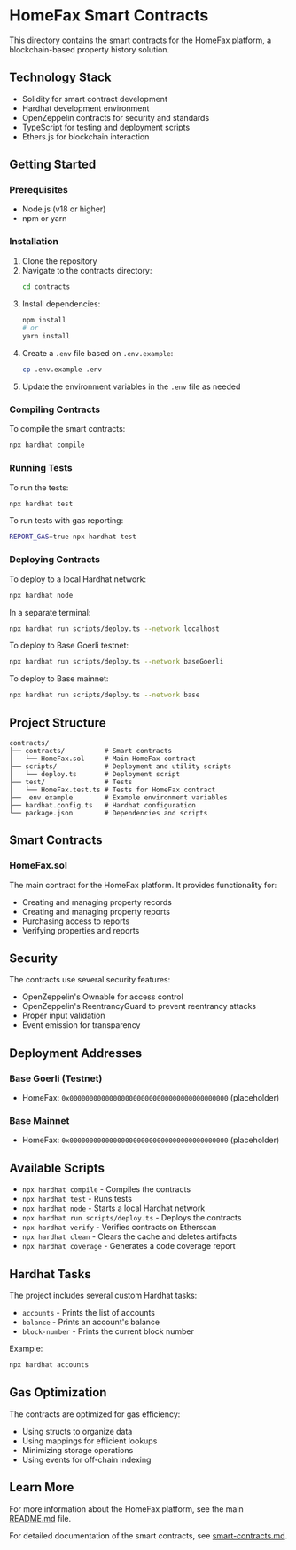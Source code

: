 # HomeFax Smart Contracts

This directory contains the smart contracts for the HomeFax platform, a blockchain-based property history solution.

## Technology Stack

- Solidity for smart contract development
- Hardhat development environment
- OpenZeppelin contracts for security and standards
- TypeScript for testing and deployment scripts
- Ethers.js for blockchain interaction

## Getting Started

### Prerequisites

- Node.js (v18 or higher)
- npm or yarn

### Installation

1. Clone the repository
2. Navigate to the contracts directory:
   ```bash
   cd contracts
   ```
3. Install dependencies:
   ```bash
   npm install
   # or
   yarn install
   ```
4. Create a `.env` file based on `.env.example`:
   ```bash
   cp .env.example .env
   ```
5. Update the environment variables in the `.env` file as needed

### Compiling Contracts

To compile the smart contracts:

```bash
npx hardhat compile
```

### Running Tests

To run the tests:

```bash
npx hardhat test
```

To run tests with gas reporting:

```bash
REPORT_GAS=true npx hardhat test
```

### Deploying Contracts

To deploy to a local Hardhat network:

```bash
npx hardhat node
```

In a separate terminal:

```bash
npx hardhat run scripts/deploy.ts --network localhost
```

To deploy to Base Goerli testnet:

```bash
npx hardhat run scripts/deploy.ts --network baseGoerli
```

To deploy to Base mainnet:

```bash
npx hardhat run scripts/deploy.ts --network base
```

## Project Structure

```
contracts/
├── contracts/          # Smart contracts
│   └── HomeFax.sol     # Main HomeFax contract
├── scripts/            # Deployment and utility scripts
│   └── deploy.ts       # Deployment script
├── test/               # Tests
│   └── HomeFax.test.ts # Tests for HomeFax contract
├── .env.example        # Example environment variables
├── hardhat.config.ts   # Hardhat configuration
└── package.json        # Dependencies and scripts
```

## Smart Contracts

### HomeFax.sol

The main contract for the HomeFax platform. It provides functionality for:

- Creating and managing property records
- Creating and managing property reports
- Purchasing access to reports
- Verifying properties and reports

## Security

The contracts use several security features:

- OpenZeppelin's Ownable for access control
- OpenZeppelin's ReentrancyGuard to prevent reentrancy attacks
- Proper input validation
- Event emission for transparency

## Deployment Addresses

### Base Goerli (Testnet)

- HomeFax: `0x0000000000000000000000000000000000000000` (placeholder)

### Base Mainnet

- HomeFax: `0x0000000000000000000000000000000000000000` (placeholder)

## Available Scripts

- `npx hardhat compile` - Compiles the contracts
- `npx hardhat test` - Runs tests
- `npx hardhat node` - Starts a local Hardhat network
- `npx hardhat run scripts/deploy.ts` - Deploys the contracts
- `npx hardhat verify` - Verifies contracts on Etherscan
- `npx hardhat clean` - Clears the cache and deletes artifacts
- `npx hardhat coverage` - Generates a code coverage report

## Hardhat Tasks

The project includes several custom Hardhat tasks:

- `accounts` - Prints the list of accounts
- `balance` - Prints an account's balance
- `block-number` - Prints the current block number

Example:

```bash
npx hardhat accounts
```

## Gas Optimization

The contracts are optimized for gas efficiency:

- Using structs to organize data
- Using mappings for efficient lookups
- Minimizing storage operations
- Using events for off-chain indexing

## Learn More

For more information about the HomeFax platform, see the main [README.md](../README.md) file.

For detailed documentation of the smart contracts, see [smart-contracts.md](../docs/contracts/smart-contracts.md).
